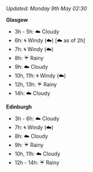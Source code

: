 *Updated: Monday 9th May 02:30*

**Glasgow**

* 3h - 5h: :cloud: Cloudy
* 6h: :cyclone: Windy (:cloud:) [:cloud: as of 2h]
* 7h: :cyclone: Windy (:cloud:)
* 8h: :umbrella: Rainy
* 9h: :cloud: Cloudy
* 10h, 11h: :cyclone: Windy (:cloud:)
* 12h, 13h: :umbrella: Rainy
* 14h: :cloud: Cloudy

**Edinburgh**

* 3h - 6h: :cloud: Cloudy
* 7h: :cyclone: Windy (:cloud:)
* 8h: :cloud: Cloudy
* 9h: :umbrella: Rainy
* 10h, 11h: :cloud: Cloudy
* 12h - 14h: :umbrella: Rainy
